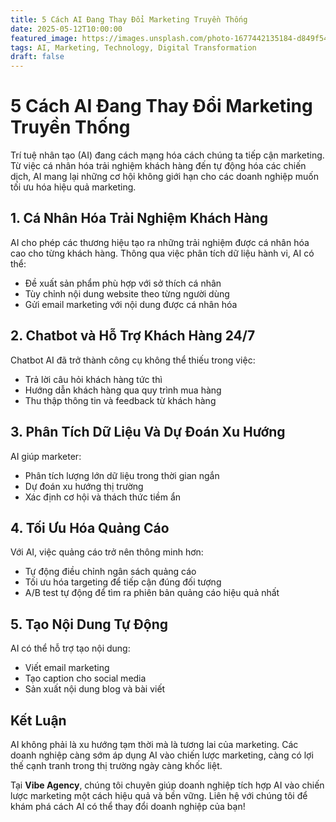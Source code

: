 ```yaml
---
title: 5 Cách AI Đang Thay Đổi Marketing Truyền Thống
date: 2025-05-12T10:00:00
featured_image: https://images.unsplash.com/photo-1677442135184-d849f54a7930?ixlib=rb-4.0.3&auto=format&fit=crop&w=800&q=80
tags: AI, Marketing, Technology, Digital Transformation
draft: false
---
```


# 5 Cách AI Đang Thay Đổi Marketing Truyền Thống

Trí tuệ nhân tạo (AI) đang cách mạng hóa cách chúng ta tiếp cận marketing. Từ việc cá nhân hóa trải nghiệm khách hàng đến tự động hóa các chiến dịch, AI mang lại những cơ hội không giới hạn cho các doanh nghiệp muốn tối ưu hóa hiệu quả marketing.

## 1. Cá Nhân Hóa Trải Nghiệm Khách Hàng

AI cho phép các thương hiệu tạo ra những trải nghiệm được cá nhân hóa cao cho từng khách hàng. Thông qua việc phân tích dữ liệu hành vi, AI có thể:

- Đề xuất sản phẩm phù hợp với sở thích cá nhân
- Tùy chỉnh nội dung website theo từng người dùng
- Gửi email marketing với nội dung được cá nhân hóa

## 2. Chatbot và Hỗ Trợ Khách Hàng 24/7

Chatbot AI đã trở thành công cụ không thể thiếu trong việc:

- Trả lời câu hỏi khách hàng tức thì
- Hướng dẫn khách hàng qua quy trình mua hàng
- Thu thập thông tin và feedback từ khách hàng

## 3. Phân Tích Dữ Liệu Và Dự Đoán Xu Hướng

AI giúp marketer:

- Phân tích lượng lớn dữ liệu trong thời gian ngắn
- Dự đoán xu hướng thị trường
- Xác định cơ hội và thách thức tiềm ẩn

## 4. Tối Ưu Hóa Quảng Cáo

Với AI, việc quảng cáo trở nên thông minh hơn:

- Tự động điều chỉnh ngân sách quảng cáo
- Tối ưu hóa targeting để tiếp cận đúng đối tượng
- A/B test tự động để tìm ra phiên bản quảng cáo hiệu quả nhất

## 5. Tạo Nội Dung Tự Động

AI có thể hỗ trợ tạo nội dung:

- Viết email marketing
- Tạo caption cho social media
- Sản xuất nội dung blog và bài viết

## Kết Luận

AI không phải là xu hướng tạm thời mà là tương lai của marketing. Các doanh nghiệp càng sớm áp dụng AI vào chiến lược marketing, càng có lợi thế cạnh tranh trong thị trường ngày càng khốc liệt.

Tại **Vibe Agency**, chúng tôi chuyên giúp doanh nghiệp tích hợp AI vào chiến lược marketing một cách hiệu quả và bền vững. Liên hệ với chúng tôi để khám phá cách AI có thể thay đổi doanh nghiệp của bạn!
